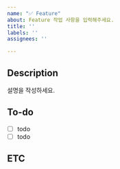 ```yaml
---
name: "✅ Feature"
about: Feature 작업 사항을 입력해주세요.
title: ''
labels: ''
assignees: ''

---
```


## Description
설명을 작성하세요.

## To-do
- [ ] todo
- [ ] todo

## ETC
